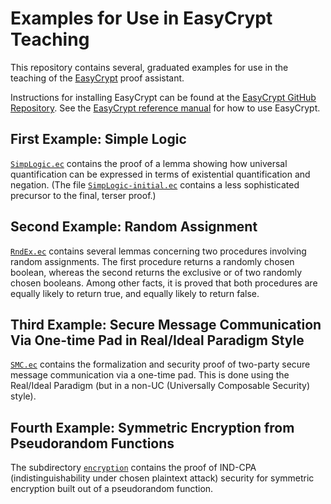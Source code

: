 Examples for Use in EasyCrypt Teaching
====================================================================

This repository contains several, graduated examples for use in the
teaching of the [EasyCrypt](https://www.easycrypt.info/trac/) proof
assistant.

Instructions for installing EasyCrypt can be found at the [EasyCrypt
GitHub Repository](https://github.com/EasyCrypt/easycrypt).  See the
[EasyCrypt reference
manual](https://www.easycrypt.info/documentation/refman.pdf) for how
to use EasyCrypt.

First Example: Simple Logic
--------------------------------------------------------------------

[`SimpLogic.ec`](../master/SimpLogic.ec) contains the proof of a lemma
showing how universal quantification can be expressed in terms
of existential quantification and negation. (The file 
[`SimpLogic-initial.ec`](../master/SimpLogic-initial.ec) contains
a less sophisticated precursor to the final, terser proof.)

Second Example: Random Assignment
--------------------------------------------------------------------

[`RndEx.ec`](../master/RndEx.ec) contains several lemmas concerning
two procedures involving random assignments. The first procedure
returns a randomly chosen boolean, whereas the second returns the
exclusive or of two randomly chosen booleans. Among other facts,
it is proved that both procedures are equally likely to return
true, and equally likely to return false.

Third Example: Secure Message Communication Via One-time Pad in
Real/Ideal Paradigm Style
--------------------------------------------------------------------

[`SMC.ec`](../master/SMC.ec) contains the formalization and security
proof of two-party secure message communication via a one-time
pad. This is done using the Real/Ideal Paradigm (but in a non-UC
(Universally Composable Security) style).

Fourth Example: Symmetric Encryption from Pseudorandom Functions
--------------------------------------------------------------------

The subdirectory [`encryption`](../master/encryption) contains the proof
of IND-CPA (indistinguishability under chosen plaintext attack)
security for symmetric encryption built out of a pseudorandom
function.
